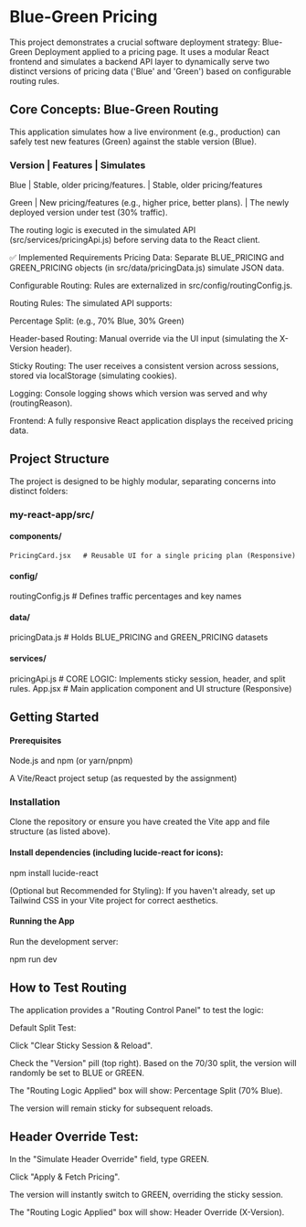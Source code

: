 # Blue-Green Pricing 
This project demonstrates a crucial software deployment strategy: Blue-Green Deployment applied to a pricing page. It uses a modular React frontend and simulates a backend API layer to dynamically serve two distinct versions of pricing data ('Blue' and 'Green') based on configurable routing rules.

##  Core Concepts: Blue-Green Routing
This application simulates how a live environment (e.g., production) can safely test new features (Green) against the stable version (Blue).

### Version          |       Features                                        |                     Simulates

Blue            |   Stable, older pricing/features.                              |      Stable, older pricing/features

Green          | New pricing/features (e.g., higher price, better plans).       |    The newly deployed version under test (30% traffic).


The routing logic is executed in the simulated API (src/services/pricingApi.js) before serving data to the React client.

✅ Implemented Requirements
Pricing Data: Separate BLUE_PRICING and GREEN_PRICING objects (in src/data/pricingData.js) simulate JSON data.

Configurable Routing: Rules are externalized in src/config/routingConfig.js.

Routing Rules: The simulated API supports:

Percentage Split: (e.g., 70% Blue, 30% Green)

Header-based Routing: Manual override via the UI input (simulating the X-Version header).

Sticky Routing: The user receives a consistent version across sessions, stored via localStorage (simulating cookies).

Logging: Console logging shows which version was served and why (routingReason).

Frontend: A fully responsive React application displays the received pricing data.

## Project Structure
The project is designed to be highly modular, separating concerns into distinct folders:

### my-react-app/src/
#### components/
    PricingCard.jsx   # Reusable UI for a single pricing plan (Responsive)
 #### config/
routingConfig.js  # Defines traffic percentages and key names
#### data/
pricingData.js    # Holds BLUE_PRICING and GREEN_PRICING datasets
#### services/
 pricingApi.js     # CORE LOGIC: Implements sticky session, header, and split rules.
App.jsx               # Main application component and UI structure (Responsive)

## Getting Started
#### Prerequisites
Node.js and npm (or yarn/pnpm)

A Vite/React project setup (as requested by the assignment)

### Installation
Clone the repository or ensure you have created the Vite app and file structure (as listed above).

#### Install dependencies (including lucide-react for icons):

npm install lucide-react

(Optional but Recommended for Styling): If you haven't already, set up Tailwind CSS in your Vite project for correct aesthetics.

#### Running the App
Run the development server:

npm run dev

 ## How to Test Routing
The application provides a "Routing Control Panel" to test the logic:

Default Split Test:

Click "Clear Sticky Session & Reload".

Check the "Version" pill (top right). Based on the 70/30 split, the version will randomly be set to BLUE or GREEN.

The "Routing Logic Applied" box will show: Percentage Split (70% Blue).

The version will remain sticky for subsequent reloads.

## Header Override Test:

In the "Simulate Header Override" field, type GREEN.

Click "Apply & Fetch Pricing".

The version will instantly switch to GREEN, overriding the sticky session.

The "Routing Logic Applied" box will show: Header Override (X-Version).
